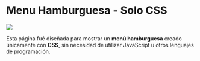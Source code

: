 # Menu Hamburguesa - Solo CSS

![](https://github.com/NicolasJNunez/Responsive-menu-with-CSS/blob/main/img/menu-hamb.jpg?raw=true)

Esta página fué diseñada para mostrar un **menú hamburguesa** creado únicamente con **CSS**, sin necesidad de utilizar JavaScript u otros lenguajes de programación.